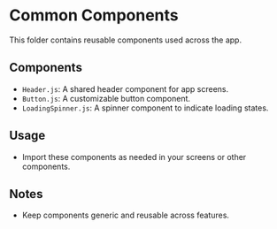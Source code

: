 # Common Components

This folder contains reusable components used across the app.

## Components
- `Header.js`: A shared header component for app screens.
- `Button.js`: A customizable button component.
- `LoadingSpinner.js`: A spinner component to indicate loading states.

## Usage
- Import these components as needed in your screens or other components.

## Notes
- Keep components generic and reusable across features.
